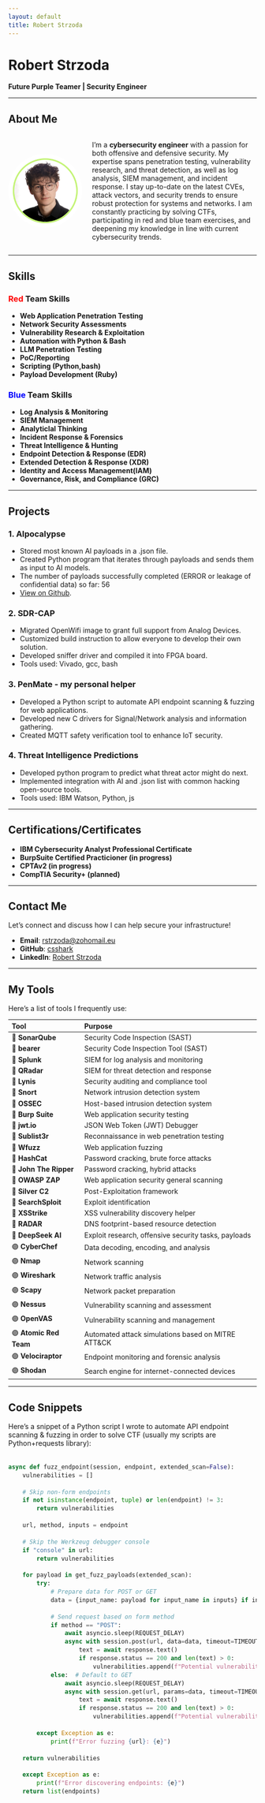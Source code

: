 ```yaml
---
layout: default
title: Robert Strzoda
---
```


# Robert Strzoda

<b>Future Purple Teamer | Security Engineer</b>

---

## About Me

<div style="display: flex; align-items: center;">
  <img src="img.png" alt="Robert Strzoda" style="float: left; margin-right: 20px; height: 150px; width: 150px; border-radius: 50%;" />
  <div>
    <p>I’m a <strong>cybersecurity engineer</strong> with a passion for both offensive and defensive security. My expertise spans penetration testing, vulnerability research, and threat detection, as well as log analysis, SIEM management, and incident response. I stay up-to-date on the latest CVEs, attack vectors, and security trends to ensure robust protection for systems and networks. I am constantly practicing by solving CTFs, participating in red and blue team exercises, and deepening my knowledge in line with current cybersecurity trends.</p>
  </div>
</div>

---

## Skills

### **<span style="color: red;">Red</span> Team Skills**
- **Web Application Penetration Testing**
- **Network Security Assessments**
- **Vulnerability Research & Exploitation**
- **Automation with Python & Bash**
- **LLM Penetration Testing**
- **PoC/Reporting**
- **Scripting (Python,bash)**
- **Payload Development (Ruby)**

### **<span style="color: blue;">Blue</span> Team Skills**
- **Log Analysis & Monitoring**
- **SIEM Management**
- **Analyticlal Thinking**
- **Incident Response & Forensics**
- **Threat Intelligence & Hunting**
- **Endpoint Detection & Response (EDR)**
- **Extended Detection & Response (XDR)**
- **Identity and Access Management(IAM)**
- **Governance, Risk, and Compliance (GRC)**

---

## Projects

### 1. **AIpocalypse**
   - Stored most known AI payloads in a .json file.
   - Created Python program that iterates through payloads and sends them as input to AI models.
   - The number of payloads successfully completed (ERROR or leakage of confidential data) so far: 56
   - [View on Github](https://github.com/csshark/AIpocalypse).

### 2. **SDR-CAP**
   - Migrated OpenWifi image to grant full support from Analog Devices.
   - Customized build instruction to allow everyone to develop their own solution.
   - Developed sniffer driver and compiled it into FPGA board.
   - Tools used: Vivado, gcc, bash

### 3. **PenMate - my personal helper**
   - Developed a Python script to automate API endpoint scanning & fuzzing for web applications.
   - Developed new C drivers for Signal/Network analysis and information gathering.
   - Created MQTT safety verification tool to enhance IoT security.

### 4. **Threat Intelligence Predictions**
   - Developed python program to predict what threat actor might do next.
   - Implemented integration with AI and .json list with common hacking open-source tools.
   - Tools used: IBM Watson, Python, js

---

## Certifications/Certificates

- **IBM Cybersecurity Analyst Professional Certificate**
- **BurpSuite Certified Practicioner (in progress)**
- **CPTAv2 (in progress)**
- **CompTIA Security+ (planned)**

---

## Contact Me

Let’s connect and discuss how I can help secure your infrastructure!

- **Email**: [rstrzoda@zohomail.eu](mailto:rstrzoda@zohomail.eu)
- **GitHub**: [csshark](https://github.com/csshark)
- **LinkedIn**: [Robert Strzoda](https://www.linkedin.com/in/robertstrzoda)

---

## My Tools

Here’s a list of tools I frequently use:

| **Tool**           | **Purpose**                         |
|:-------------------|:-------------------------------------|
| 🔵 **SonarQube**        | Security Code Inspection (SAST)     |
| 🔵 **bearer**           | Security Code Inspection Tool (SAST) |
| 🔵 **Splunk**           | SIEM for log analysis and monitoring |
| 🔵 **QRadar**           | SIEM for threat detection and response |
| 🔵 **Lynis**            | Security auditing and compliance tool |
| 🔵 **Snort**            | Network intrusion detection system   |
| 🔵 **OSSEC**            | Host-based intrusion detection system |
| 🔴 **Burp Suite**       | Web application security testing     |
| 🔴 **jwt.io**           | JSON Web Token (JWT) Debugger        |
| 🔴 **Sublist3r**        | Reconnaissance in web penetration testing |
| 🔴 **Wfuzz**            | Web application fuzzing              |
| 🔴 **HashCat**          | Password cracking, brute force attacks |
| 🔴 **John The Ripper**  | Password cracking, hybrid attacks    |
| 🔴 **OWASP ZAP**        | Web application security general scanning |
| 🔴 **Silver C2**        | Post-Exploitation framework          |
| 🔴 **SearchSploit**     | Exploit identification                |
| 🔴 **XSStrike**         | XSS vulnerability discovery helper   |
| 🔴 **RADAR**            | DNS footprint-based resource detection |
| 🔴 **DeepSeek AI**      | Exploit research, offensive security tasks, payloads |
| 🟣 **CyberChef**        | Data decoding, encoding, and analysis |
| 🟣 **Nmap**             | Network scanning                     |
| 🟣 **Wireshark**        | Network traffic analysis             |
| 🟣 **Scapy**            | Network packet preparation           |
| 🟣 **Nessus**           | Vulnerability scanning and assessment |
| 🟣 **OpenVAS**          | Vulnerability scanning and management |
| 🟣 **Atomic Red Team**  | Automated attack simulations based on MITRE ATT&CK |
| 🟣 **Velociraptor**     | Endpoint monitoring and forensic analysis |
| 🟣 **Shodan**           | Search engine for internet-connected devices |

---

## Code Snippets

Here’s a snippet of a Python script I wrote to automate API endpoint scanning & fuzzing in order to solve CTF (usually my scripts are Python+requests library):

```python

async def fuzz_endpoint(session, endpoint, extended_scan=False):
    vulnerabilities = []

    # Skip non-form endpoints
    if not isinstance(endpoint, tuple) or len(endpoint) != 3:
        return vulnerabilities

    url, method, inputs = endpoint

    # Skip the Werkzeug debugger console
    if "console" in url:
        return vulnerabilities

    for payload in get_fuzz_payloads(extended_scan):
        try:
            # Prepare data for POST or GET
            data = {input_name: payload for input_name in inputs} if inputs else {"input": payload}

            # Send request based on form method
            if method == "POST":
                await asyncio.sleep(REQUEST_DELAY)
                async with session.post(url, data=data, timeout=TIMEOUT) as response:
                    text = await response.text()
                    if response.status == 200 and len(text) > 0:
                        vulnerabilities.append(f"Potential vulnerability at {url} with payload: {payload}")
            else:  # Default to GET
                await asyncio.sleep(REQUEST_DELAY)
                async with session.get(url, params=data, timeout=TIMEOUT) as response:
                    text = await response.text()
                    if response.status == 200 and len(text) > 0:
                        vulnerabilities.append(f"Potential vulnerability at {url} with payload: {payload}")

        except Exception as e:
            print(f"Error fuzzing {url}: {e}")

    return vulnerabilities

    except Exception as e:
        print(f"Error discovering endpoints: {e}")
    return list(endpoints)
```
